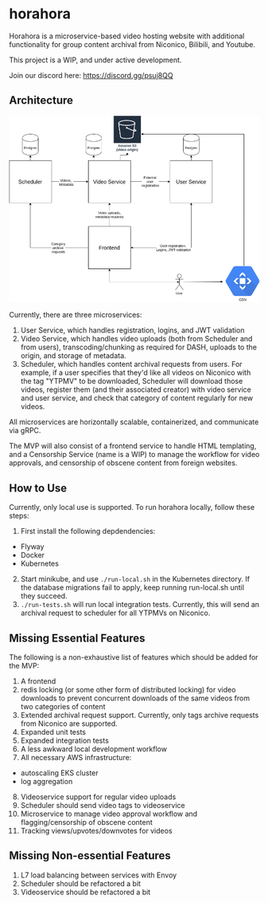 # horahora
Horahora is a microservice-based video hosting website with additional functionality for group content archival from Niconico, Bilibili, and Youtube.

This project is a WIP, and under active development. 

Join our discord here: https://discord.gg/psuj8QQ

## Architecture
![](Architectural_Drawing.png)

Currently, there are three microservices:
1. User Service, which handles registration, logins, and JWT validation
2. Video Service, which handles video uploads (both from Scheduler and from users), transcoding/chunking as required for DASH, uploads to the origin, and storage of metadata.
3. Scheduler, which handles content archival requests from users. For example, if a user specifies that they'd like all videos on Niconico with the tag "YTPMV" to be downloaded, Scheduler will download those videos, register them (and their associated creator) with video service and user service, and check that category of content regularly for new videos.

All microservices are horizontally scalable, containerized, and communicate via gRPC.

The MVP will also consist of a frontend service to handle HTML templating, and a Censorship Service (name is a WIP) to manage the workflow for video approvals, and censorship of obscene content from foreign websites.  

## How to Use
Currently, only local use is supported.
To run horahora locally, follow these steps:
1. First install the following depdendencies:
  - Flyway
  - Docker
  - Kubernetes

2. Start minikube, and use `./run-local.sh` in the Kubernetes directory. If the database migrations fail to apply, keep running run-local.sh until they succeed.
3. `./run-tests.sh` will run local integration tests. Currently, this will send an archival request to scheduler for all YTPMVs on Niconico.

## Missing Essential Features
The following is a non-exhaustive list of features which should be added for the MVP:
1. A frontend
2. redis locking (or some other form of distributed locking) for video downloads to prevent concurrent downloads of the same videos from two categories of content
3. Extended archival request support. Currently, only tags archive requests from Niconico are supported.
4. Expanded unit tests
5. Expanded integration tests
6. A less awkward local development workflow
7. All necessary AWS infrastructure:
  - autoscaling EKS cluster
  - log aggregation
8. Videoservice support for regular video uploads
9. Scheduler should send video tags to videoservice
10. Microservice to manage video approval workflow and flagging/censorship of obscene content
11. Tracking views/upvotes/downvotes for videos
  
## Missing Non-essential Features
1. L7 load balancing between services with Envoy
2. Scheduler should be refactored a bit
3. Videoservice should be refactored a bit

